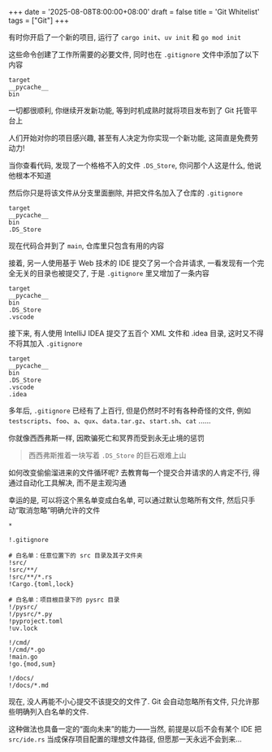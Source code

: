 +++
date = '2025-08-08T8:00:00+08:00'
draft = false
title = 'Git Whitelist'
tags = ["Git"]
+++

有时你开启了一个新的项目, 运行了 `cargo init`、`uv init` 和 `go mod init`

这些命令创建了工作所需要的必要文件, 同时也在 `.gitignore` 文件中添加了以下内容
```
target
__pycache__
bin
```
一切都很顺利, 你继续开发新功能, 等到时机成熟时就将项目发布到了 Git 托管平台上

人们开始对你的项目感兴趣, 甚至有人决定为你实现一个新功能, 这简直是免费劳动力!

当你查看代码, 发现了一个格格不入的文件 `.DS_Store`, 你问那个人这是什么, 他说他根本不知道

然后你只是将该文件从分支里面删除, 并把文件名加入了仓库的 `.gitignore`

```
target
__pycache__
bin
.DS_Store
```
现在代码合并到了 `main`, 仓库里只包含有用的内容

接着, 另一人使用基于 Web 技术的 IDE 提交了另一个合并请求, 一看发现有一个完全无关的目录也被提交了, 于是 `.gitignore` 里又增加了一条内容
```
target
__pycache__
bin
.DS_Store
.vscode
```
接下来, 有人使用 IntelliJ IDEA 提交了五百个 XML 文件和 .idea 目录, 这时又不得不将其加入 `.gitignore`
```
target
__pycache__
bin
.DS_Store
.vscode
.idea
```
多年后, `.gitignore` 已经有了上百行, 但是仍然时不时有各种奇怪的文件, 例如 `testscripts`、`foo`、`a`、`qux`、`data.tar.gz`、`start.sh`、`cat` ......

你就像西西弗斯一样, 因欺骗死亡和冥界而受到永无止境的惩罚

> 西西弗斯推着一块写着 `.DS_Store` 的巨石艰难上山

如何改变偷偷溜进来的文件循环呢? 去教育每一个提交合并请求的人肯定不行, 得通过自动化工具解决, 而不是主观沟通

幸运的是, 可以将这个黑名单变成白名单, 可以通过默认忽略所有文件, 然后只手动“取消忽略”明确允许的文件
```
*

!.gitignore

# 白名单：任意位置下的 src 目录及其子文件夹
!src/
!src/**/
!src/**/*.rs
!Cargo.{toml,lock}

# 白名单：项目根目录下的 pysrc 目录
!/pysrc/
!/pysrc/*.py
!pyproject.toml
!uv.lock

!/cmd/
!/cmd/*.go
!main.go
!go.{mod,sum}

!/docs/
!/docs/*.md
```
现在, 没人再能不小心提交不该提交的文件了. Git 会自动忽略所有文件, 只允许那些明确列入白名单的文件.

这种做法也具备一定的“面向未来”的能力——当然, 前提是以后不会有某个 IDE 把 `src/ide.rs` 当成保存项目配置的理想文件路径, 但愿那一天永远不会到来...

